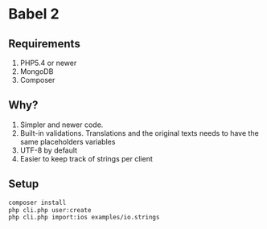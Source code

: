 # Babel 2

## Requirements

1. PHP5.4 or newer
2. MongoDB
3. Composer

## Why?

1. Simpler and newer code.
2. Built-in validations. Translations and the original texts needs to have the same placeholders variables
3. UTF-8 by default
4. Easier to keep track of strings per client

## Setup

```bash
composer install
php cli.php user:create
php cli.php import:ios examples/io.strings
```
